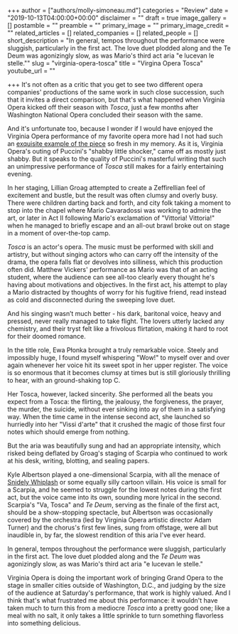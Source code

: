 +++
author = ["authors/molly-simoneau.md"]
categories = "Review"
date = "2019-10-13T04:00:00+00:00"
disclaimer = ""
draft = true
image_gallery = []
postamble = ""
preamble = ""
primary_image = ""
primary_image_credit = ""
related_articles = []
related_companies = []
related_people = []
short_description = "In general, tempos throughout the performance were sluggish, particularly in the first act. The love duet plodded along and the Te Deum was agonizingly slow, as was Mario's third act aria \"e lucevan le stelle.\""
slug = "virginia-opera-tosca"
title = "Virgina Opera Tosca"
youtube_url = ""

+++
It's not often as a critic that you get to see two different opera companies' productions of the same work in such close succession, such that it invites a direct comparison, but that's what happened when Virginia Opera kicked off their season with _Tosca_, just a few months after Washington National Opera concluded their season with the same.

And it's unfortunate too, because I wonder if I would have enjoyed the Virginia Opera performance of my favorite opera more had I not had such an [exquisite example of the piece](/alkema-a-world-class-tosca-at-wno/) so fresh in my memory. As it is, Virginia Opera's outing of Puccini's "shabby little shocker," came off as mostly just shabby. But it speaks to the quality of Puccini's masterful writing that such an unimpressive performance of _Tosca_ still makes for a fairly entertaining evening.

In her staging, Lillian Groag attempted to create a Zeffirellian feel of excitement and bustle, but the result was often clumsy and overly busy. There were children darting back and forth, and city folk taking a moment to stop into the chapel where Mario Cavaradossi was working to admire the art, or later in Act II following Mario's exclamation of "Vittoria! Vittoria!" when he managed to briefly escape and an all-out brawl broke out on stage in a moment of over-the-top camp.

_Tosca_ is an actor's opera. The music must be performed with skill and artistry, but without singing actors who can carry off the intensity of the drama, the opera falls flat or devolves into silliness, which this production often did.  Matthew Vickers' performance as Mario was that of an acting student, where the audience can see all-too clearly every thought he's having about motivations and objectives. In the first act, his attempt to play a Mario distracted by thoughts of worry for his fugitive friend, read instead as cold and disconnected during the sweeping love duet.

And his singing wasn’t much better - his dark, baritonal voice, heavy and pressed, never really managed to take flight. The lovers utterly lacked any chemistry, and their tryst felt like a  frivolous flirtation, making it hard to root for their doomed romance.

In the title role, Ewa Płonka brought a truly remarkable voice. Steely and impossibly huge, I found myself whispering "Wow!" to myself over and over again whenever her voice hit its sweet spot in her upper register. The voice is so enormous that it becomes clumsy at times but is still gloriously thrilling to hear, with an ground-shaking top C.

Her Tosca, however, lacked sincerity. She performed all the beats you expect from a Tosca: the flirting, the jealousy, the forgiveness, the prayer, the murder, the suicide, without ever sinking into ay of them in a satisfying way. When the time came in the intense second act, she launched so hurriedly into her "Vissi d'arte" that it crushed the magic of those first four notes which should emerge from nothing.

But the aria was beautifully sung and had an appropriate intensity, which risked being deflated by Groag's staging of Scarpia who continued to work at his desk, writing, blotting, and sealing papers.

Kyle Albertson played a one-dimensional Scarpia, with all the menace of [Snidely Whiplash](https://en.wikipedia.org/wiki/Snidely_Whiplash) or some equally silly cartoon villain. His voice is small for a Scarpia, and he seemed to struggle for the lowest notes during the first act, but the voice came into its own, sounding more lyrical in the second. Scarpia's "Va, Tosca" and _Te Deum_, serving as the finale of the first act, should be a show-stopping spectacle, but Albertson was occasionally covered by the orchestra (led by Virginia Opera artistic director Adam Turner) and the chorus's first few lines, sung from offstage, were all but inaudible in, by far, the slowest rendition of this aria I've ever heard.

In general, tempos throughout the performance were sluggish, particularly in the first act. The love duet plodded along and the _Te Deum_ was agonizingly slow, as was Mario's third act aria "e lucevan le stelle."

Virginia Opera is doing the important work of bringing Grand Opera to the stage in smaller cities outside of Washington, D.C., and judging by the size of the audience at Saturday's performance, that work is highly valued. And I think that's what frustrated me about this performance: it wouldn't have taken much to turn this from a mediocre _Tosca_ into a pretty good one; like a meal with no salt, it only takes a little sprinkle to turn something flavorless into something delicious.